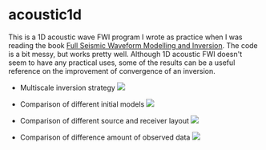 # acoustic1d

This is a 1D acoustic wave FWI program I wrote as practice when I was reading the book [Full Seismic Waveform Modelling and Inversion](http://www.springer.com/us/book/9783642158063). The code is a bit messy, but works pretty well. Although 1D acoustic FWI doesn't seem to have any practical uses, some of the results can be a useful reference on the improvement of convergence of an inversion.

* Multiscale inversion strategy
  ![](https://raw.githubusercontent.com/libcy/acoustic1d/master/img/multiscale.png)

* Comparison of different initial models
  ![](https://raw.githubusercontent.com/libcy/acoustic1d/master/img/guess.png)

* Comparison of different source and receiver layout
  ![](https://raw.githubusercontent.com/libcy/acoustic1d/master/img/layout.png)

* Comparison of difference amount of observed data
  ![](https://raw.githubusercontent.com/libcy/acoustic1d/master/img/data.png)
